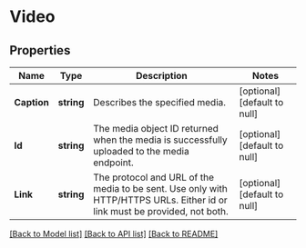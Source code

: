 # Video

## Properties
Name | Type | Description | Notes
------------ | ------------- | ------------- | -------------
**Caption** | **string** | Describes the specified media. | [optional] [default to null]
**Id** | **string** | The media object ID returned when the media is successfully uploaded to the media endpoint. | [optional] [default to null]
**Link** | **string** | The protocol and URL of the media to be sent. Use only with HTTP/HTTPS URLs. Either id or link must be provided, not both. | [optional] [default to null]

[[Back to Model list]](../README.md#documentation-for-models) [[Back to API list]](../README.md#documentation-for-api-endpoints) [[Back to README]](../README.md)

